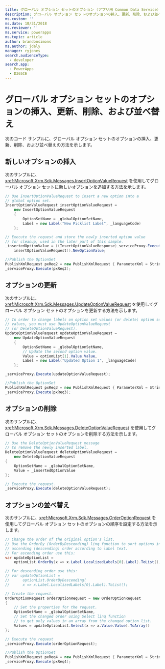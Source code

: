 ```yaml
---
title: グローバル オプション セットのオプション (アプリ用 Common Data Service) を挿入、更新、削除、注文する | Microsoft Docs
description: グローバル オプション セットのオプションの挿入、更新、削除、および並べ替えの方法を示すコード サンプル
ms.custom: ''
ms.date: 10/31/2018
ms.reviewer: ''
ms.service: powerapps
ms.topic: article
author: brandonsimons
ms.author: jdaly
manager: ryjones
search.audienceType:
  - developer
search.app:
  - PowerApps
  - D365CE
---
```

# <a name="insert-update-delete-and-order-global-option-set-options"></a>グローバル オプション セットのオプションの挿入、更新、削除、および並べ替え

<!-- 

https://docs.microsoft.com/en-us/dynamics365/customer-engagement/developer/org-service/insert-update-delete-order-global-option-set-options 

-->

次のコード サンプルに、グローバル オプション セットのオプションの挿入、更新、削除、および並べ替えの方法を示します。  
  
<a name="BKMK_InsertNewOption"></a>   
## <a name="insert-a-new-option"></a>新しいオプションの挿入  
 次のサンプルに、<xref:Microsoft.Xrm.Sdk.Messages.InsertOptionValueRequest> を使用してグローバル オプション セットに新しいオプションを追加する方法を示します。  
  
```csharp
// Use InsertOptionValueRequest to insert a new option into a 
// global option set.
InsertOptionValueRequest insertOptionValueRequest =
    new InsertOptionValueRequest
    {
        OptionSetName = _globalOptionSetName,
        Label = new Label("New Picklist Label", _languageCode)
    };

// Execute the request and store the newly inserted option value 
// for cleanup, used in the later part of this sample.
_insertedOptionValue = ((InsertOptionValueResponse)_serviceProxy.Execute(
    insertOptionValueRequest)).NewOptionValue;

//Publish the OptionSet
PublishXmlRequest pxReq2 = new PublishXmlRequest { ParameterXml = String.Format("<importexportxml><optionsets><optionset>{0}</optionset></optionsets></importexportxml>", _globalOptionSetName) };
_serviceProxy.Execute(pxReq2);
```


  
<a name="BKMK_UpdateAnOption"></a>   
## <a name="update-an-option"></a>オプションの更新  
 次のサンプルに、<xref:Microsoft.Xrm.Sdk.Messages.UpdateOptionValueRequest> を使用してグローバル オプション セットのオプションを更新する方法を示します。  
  
```csharp
// In order to change labels on option set values (or delete) option set
// values, you must use UpdateOptionValueRequest 
// (or DeleteOptionValueRequest).
UpdateOptionValueRequest updateOptionValueRequest =
    new UpdateOptionValueRequest
    {
        OptionSetName = _globalOptionSetName,
        // Update the second option value.
        Value = optionList[1].Value.Value,
        Label = new Label("Updated Option 1", _languageCode)
    };

_serviceProxy.Execute(updateOptionValueRequest);

//Publish the OptionSet
PublishXmlRequest pxReq3 = new PublishXmlRequest { ParameterXml = String.Format("<importexportxml><optionsets><optionset>{0}</optionset></optionsets></importexportxml>", _globalOptionSetName) };
_serviceProxy.Execute(pxReq3);
```
  
<a name="BKMK_DeleteAnOption"></a>   
## <a name="delete-an-option"></a>オプションの削除  
 次のサンプルに、<xref:Microsoft.Xrm.Sdk.Messages.DeleteOptionValueRequest> を使用してグローバル オプション セットのオプションを削除する方法を示します。  
  
```csharp
// Use the DeleteOptionValueRequest message 
// to remove the newly inserted label.
DeleteOptionValueRequest deleteOptionValueRequest =
    new DeleteOptionValueRequest
{
    OptionSetName = _globalOptionSetName,
    Value = _insertedOptionValue
};

// Execute the request.
_serviceProxy.Execute(deleteOptionValueRequest);
```  
  
<a name="BKMK_OrderOptions"></a>   
## <a name="order-options"></a>オプションの並べ替え  
 次のサンプルに、<xref:Microsoft.Xrm.Sdk.Messages.OrderOptionRequest> を使用してグローバル オプション セットのオプションの順序を設定する方法を示します。  
  
```csharp
// Change the order of the original option's list.
// Use the OrderBy (OrderByDescending) linq function to sort options in  
// ascending (descending) order according to label text.
// For ascending order use this:
var updateOptionList =
    optionList.OrderBy(x => x.Label.LocalizedLabels[0].Label).ToList();

// For descending order use this:
// var updateOptionList =
//      optionList.OrderByDescending(
//      x => x.Label.LocalizedLabels[0].Label).ToList();

// Create the request.
OrderOptionRequest orderOptionRequest = new OrderOptionRequest
{
    // Set the properties for the request.
    OptionSetName = _globalOptionSetName,
    // Set the changed order using Select linq function 
    // to get only values in an array from the changed option list.
    Values = updateOptionList.Select(x => x.Value.Value).ToArray()
};

// Execute the request
_serviceProxy.Execute(orderOptionRequest);

//Publish the OptionSet
PublishXmlRequest pxReq4 = new PublishXmlRequest { ParameterXml = String.Format("<importexportxml><optionsets><optionset>{0}</optionset></optionsets></importexportxml>", _globalOptionSetName) };
_serviceProxy.Execute(pxReq4);
``` 
